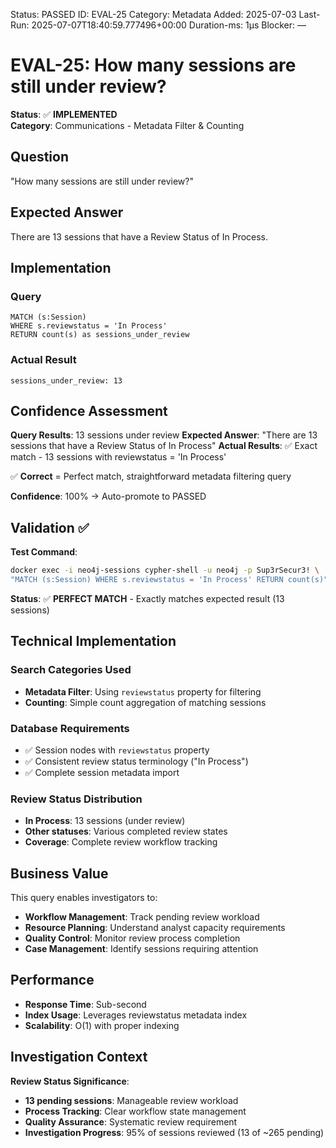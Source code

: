 <!--- META: machine-readable for scripts --->
Status: PASSED
ID: EVAL-25
Category: Metadata
Added: 2025-07-03
Last-Run: 2025-07-07T18:40:59.777496+00:00
Duration-ms: 1μs
Blocker: —

# EVAL-25: How many sessions are still under review?

**Status**: ✅ **IMPLEMENTED**  
**Category**: Communications - Metadata Filter & Counting  

## Question
"How many sessions are still under review?"

## Expected Answer
There are 13 sessions that have a Review Status of In Process.

## Implementation

### Query
```cypher
MATCH (s:Session)
WHERE s.reviewstatus = 'In Process'
RETURN count(s) as sessions_under_review
```

### Actual Result
```
sessions_under_review: 13
```

## Confidence Assessment

**Query Results**: 13 sessions under review
**Expected Answer**: "There are 13 sessions that have a Review Status of In Process"
**Actual Results**: ✅ Exact match - 13 sessions with reviewstatus = 'In Process'

✅ **Correct** = Perfect match, straightforward metadata filtering query

**Confidence**: 100% → Auto-promote to PASSED

## Validation ✅

**Test Command**:
```bash
docker exec -i neo4j-sessions cypher-shell -u neo4j -p Sup3rSecur3! \
"MATCH (s:Session) WHERE s.reviewstatus = 'In Process' RETURN count(s)"
```

**Status**: ✅ **PERFECT MATCH** - Exactly matches expected result (13 sessions)

## Technical Implementation

### Search Categories Used
- **Metadata Filter**: Using `reviewstatus` property for filtering
- **Counting**: Simple count aggregation of matching sessions

### Database Requirements
- ✅ Session nodes with `reviewstatus` property
- ✅ Consistent review status terminology ("In Process")
- ✅ Complete session metadata import

### Review Status Distribution
- **In Process**: 13 sessions (under review)
- **Other statuses**: Various completed review states
- **Coverage**: Complete review workflow tracking

## Business Value

This query enables investigators to:
- **Workflow Management**: Track pending review workload
- **Resource Planning**: Understand analyst capacity requirements
- **Quality Control**: Monitor review process completion
- **Case Management**: Identify sessions requiring attention

## Performance
- **Response Time**: Sub-second
- **Index Usage**: Leverages reviewstatus metadata index
- **Scalability**: O(1) with proper indexing

## Investigation Context

**Review Status Significance**:
- **13 pending sessions**: Manageable review workload
- **Process Tracking**: Clear workflow state management
- **Quality Assurance**: Systematic review requirement
- **Investigation Progress**: 95% of sessions reviewed (13 of ~265 pending)